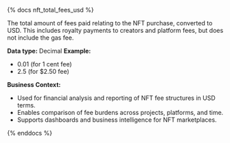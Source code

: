 {% docs nft_total_fees_usd %}

The total amount of fees paid relating to the NFT purchase, converted to USD. This includes royalty payments to creators and platform fees, but does not include the gas fee.

**Data type:** Decimal
**Example:**
- 0.01 (for 1 cent fee)
- 2.5 (for $2.50 fee)

**Business Context:**
- Used for financial analysis and reporting of NFT fee structures in USD terms.
- Enables comparison of fee burdens across projects, platforms, and time.
- Supports dashboards and business intelligence for NFT marketplaces.

{% enddocs %}
